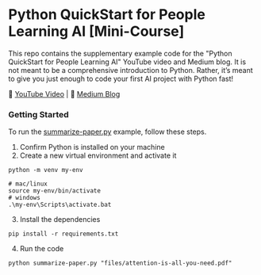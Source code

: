 # Python QuickStart for People Learning AI [Mini-Course]

This repo contains the supplementary example code for the "Python QuickStart for People Learning AI" YouTube video and Medium blog. It is not meant to be a comprehensive introduction to Python. Rather, it’s meant to give you just enough to code your first AI project with Python fast!

🎥 [YouTube Video](https://youtu.be/pNg2DJ4spXg) | 📰 [Medium Blog](https://medium.com/towards-data-science/python-quickstart-for-people-learning-ai-58a1b76df0f4)

### Getting Started

To run the [summarize-paper.py](https://github.com/ShawhinT/YouTube-Blog/blob/main/python-quickstart/summarize-paper.py) example, follow these steps.

1. Confirm Python is installed on your machine
2. Create a new virtual environment and activate it
```
python -m venv my-env

# mac/linux
source my-env/bin/activate 
# windows
.\my-env\Scripts\activate.bat
```
3. Install the dependencies
```
pip install -r requirements.txt
```
4. Run the code
```
python summarize-paper.py "files/attention-is-all-you-need.pdf"
```
